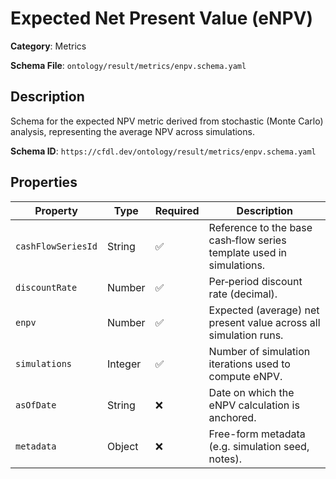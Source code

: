 # Expected Net Present Value (eNPV)

**Category**: Metrics

**Schema File**: `ontology/result/metrics/enpv.schema.yaml`

## Description

Schema for the expected NPV metric derived from stochastic (Monte Carlo) analysis, representing the average NPV across simulations.


**Schema ID**: `https://cfdl.dev/ontology/result/metrics/enpv.schema.yaml`

## Properties

| Property | Type | Required | Description |
|----------|------|----------|-------------|
| `cashFlowSeriesId` | String | ✅ | Reference to the base cash‐flow series template used in simulations. |
| `discountRate` | Number | ✅ | Per‐period discount rate (decimal). |
| `enpv` | Number | ✅ | Expected (average) net present value across all simulation runs. |
| `simulations` | Integer | ✅ | Number of simulation iterations used to compute eNPV. |
| `asOfDate` | String | ❌ | Date on which the eNPV calculation is anchored. |
| `metadata` | Object | ❌ | Free-form metadata (e.g. simulation seed, notes). |


